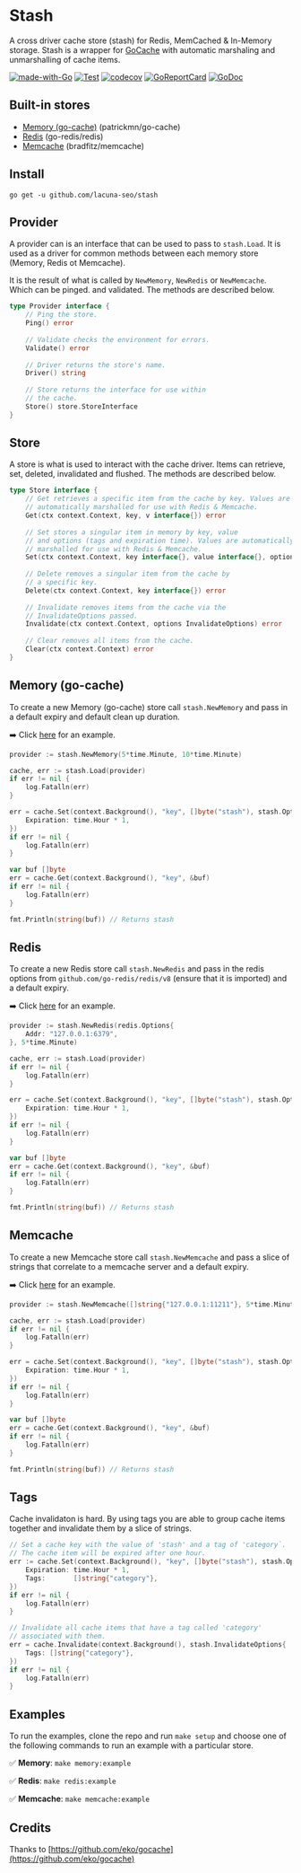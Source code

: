 # Stash
A cross driver cache store (stash) for Redis, MemCached & In-Memory storage. Stash is a wrapper for [GoCache](https://github.com/eko/gocache)
with automatic marshaling and unmarshalling of cache items.

[![made-with-Go](https://img.shields.io/badge/Made%20with-Go-1f425f.svg)](http://golang.org)
[![Test](https://github.com/lacuna-seo/stash/actions/workflows/test.yml/badge.svg?branch=master)](https://github.com/lacuna-seo/stash/actions/workflows/test.yml)
[![codecov](https://codecov.io/gh/lacuna-seo/stash/branch/master/graph/badge.svg?token=K27L8LS7DA)](https://codecov.io/gh/lacuna-seo/stash)
[![GoReportCard](https://goreportcard.com/badge/github.com/lacuna-seo/stash)](https://goreportcard.com/report/github.com/lacuna-seo/stash)
[![GoDoc](https://godoc.org/github.com/lacuna-seo/stash?status.png)](https://godoc.org/github.com/lacuna-seo/stash)

## Built-in stores

* [Memory (go-cache)](https://github.com/patrickmn/go-cache) (patrickmn/go-cache)
* [Redis](https://github.com/go-redis/redis/v8) (go-redis/redis)
* [Memcache](https://github.com/bradfitz/gomemcache) (bradfitz/memcache)

## Install

`go get -u github.com/lacuna-seo/stash`

## Provider

A provider can is an interface that can be used to pass to `stash.Load`. It is used as a driver for
common methods between each memory store (Memory, Redis ot Memcache). 

It is the result of what is called by `NewMemory`, `NewRedis` or `NewMemcache`. Which can be pinged.
and validated. The methods are described below.


```go
type Provider interface {
    // Ping the store.
    Ping() error
    
    // Validate checks the environment for errors.
    Validate() error
    
    // Driver returns the store's name.
    Driver() string
    
    // Store returns the interface for use within
    // the cache.
    Store() store.StoreInterface
}
```

## Store

A store is what is used to interact with the cache driver. Items can retrieve, set, deleted, invalidated and
flushed. The methods are described below.

```go
type Store interface {
    // Get retrieves a specific item from the cache by key. Values are
    // automatically marshalled for use with Redis & Memcache.
    Get(ctx context.Context, key, v interface{}) error
    
    // Set stores a singular item in memory by key, value
    // and options (tags and expiration time). Values are automatically
    // marshalled for use with Redis & Memcache.
    Set(ctx context.Context, key interface{}, value interface{}, options Options) error
    
    // Delete removes a singular item from the cache by
    // a specific key.
    Delete(ctx context.Context, key interface{}) error
    
    // Invalidate removes items from the cache via the
    // InvalidateOptions passed.
    Invalidate(ctx context.Context, options InvalidateOptions) error
    
    // Clear removes all items from the cache.
    Clear(ctx context.Context) error
}
```

## Memory (go-cache)

To create a new Memory (go-cache) store call `stash.NewMemory` and pass in a default expiry and default clean
up duration.

➡️ Click [here](https://github.com/lacuna-seo/stash/blob/dev/examples/memory.go) for an example.

```go
provider := stash.NewMemory(5*time.Minute, 10*time.Minute)

cache, err := stash.Load(provider)
if err != nil {
    log.Fatalln(err)
}

err = cache.Set(context.Background(), "key", []byte("stash"), stash.Options{
    Expiration: time.Hour * 1,
})
if err != nil {
    log.Fatalln(err)
}

var buf []byte
err = cache.Get(context.Background(), "key", &buf)
if err != nil {
    log.Fatalln(err)
}

fmt.Println(string(buf)) // Returns stash

```

## Redis

To create a new Redis store call `stash.NewRedis` and pass in the redis options from `github.com/go-redis/redis/v8`
(ensure that it is imported) and a default expiry. 

➡️ Click [here](https://github.com/lacuna-seo/stash/blob/dev/examples/redis.go) for an example.

```go
provider := stash.NewRedis(redis.Options{
    Addr: "127.0.0.1:6379",
}, 5*time.Minute)

cache, err := stash.Load(provider)
if err != nil {
    log.Fatalln(err)
}

err = cache.Set(context.Background(), "key", []byte("stash"), stash.Options{
    Expiration: time.Hour * 1,
})
if err != nil {
    log.Fatalln(err)
}

var buf []byte
err = cache.Get(context.Background(), "key", &buf)
if err != nil {
    log.Fatalln(err)
}

fmt.Println(string(buf)) // Returns stash
```

## Memcache

To create a new Memcache store call `stash.NewMemcache` and pass a slice of strings that correlate to a memcache 
server and a default expiry.

➡️ Click [here](https://github.com/lacuna-seo/stash/blob/dev/examples/memcache.go) for an example.

```go
provider := stash.NewMemcache([]string{"127.0.0.1:11211"}, 5*time.Minute)

cache, err := stash.Load(provider)
if err != nil {
    log.Fatalln(err)
}

err = cache.Set(context.Background(), "key", []byte("stash"), stash.Options{
    Expiration: time.Hour * 1,
})
if err != nil {
    log.Fatalln(err)
}

var buf []byte
err = cache.Get(context.Background(), "key", &buf)
if err != nil {
    log.Fatalln(err)
}

fmt.Println(string(buf)) // Returns stash
```

## Tags

Cache invalidaton is hard. By using tags you are able to group cache items together and invalidate
them by a slice of strings.

```go
// Set a cache key with the value of 'stash' and a tag of 'category`.
// The cache item will be expired after one hour.
err := cache.Set(context.Background(), "key", []byte("stash"), stash.Options{
    Expiration: time.Hour * 1,
    Tags:       []string{"category"},
})
if err != nil {
    log.Fatalln(err)
}

// Invalidate all cache items that have a tag called 'category' 
// associated with them.
err = cache.Invalidate(context.Background(), stash.InvalidateOptions{
    Tags: []string{"category"},
})
if err != nil {
    log.Fatalln(err)
}
```

## Examples

To run the examples, clone the repo and run `make setup` and choose one of the following commands to run
an example with a particular store.

✅ **Memory**: `make memory:example`

✅ **Redis**: `make redis:example`

✅ **Memcache**: `make memcache:example`

## Credits

Thanks to [https://github.com/eko/gocache](https://github.com/eko/gocache)